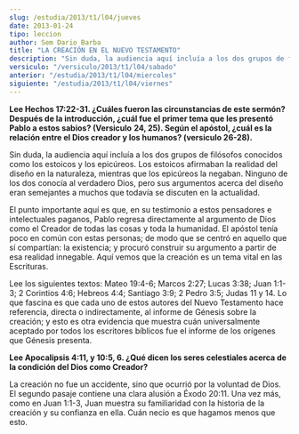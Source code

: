 ```yaml
---
slug: /estudia/2013/t1/l04/jueves
date: 2013-01-24
tipo: leccion
author: Sem Dario Barba
title: "LA CREACIÓN EN EL NUEVO TESTAMENTO"
description: "Sin duda, la audiencia aquí incluía a los dos grupos de filósofos conocidos  como los estoicos y los epicúreos. Los estoicos afirmaban la realidad del  diseño en la naturaleza, mientras que los epicúreos la negaban. Ninguno de los  dos conocía al verdadero Dios, pero sus argum..."
versiculo: "/versiculo/2013/t1/l04/sabado"
anterior: "/estudia/2013/t1/l04/miercoles"
siguiente: "/estudia/2013/t1/l04/viernes"
---
```


**Lee Hechos 17:22-31. ¿Cuáles fueron las circunstancias de este sermón? Después de la introducción, ¿cuál fue el primer tema que les presentó Pablo a estos sabios? (Versiculo** **24, 25). Según el apóstol, ¿cuál es la relación entre el Dios creador y los humanos? (versiculo 26-28).**

Sin duda, la audiencia aquí incluía a los dos grupos de filósofos conocidos como los estoicos y los epicúreos. Los estoicos afirmaban la realidad del diseño en la naturaleza, mientras que los epicúreos la negaban. Ninguno de los dos conocía al verdadero Dios, pero sus argumentos acerca del diseño eran semejantes a muchos que todavía se discuten en la actualidad.

El punto importante aquí es que, en su testimonio a estos pensadores e intelectuales paganos, Pablo regresa directamente al argumento de Dios como el Creador de todas las cosas y toda la humanidad. El apóstol tenía poco en común con estas personas; de modo que se centró en aquello que sí compartían: la existencia; y procuró construir su argumento a partir de esa realidad innegable. Aquí vemos que la creación es un tema vital en las Escrituras.

Lee los siguientes textos: Mateo 19:4-6; Marcos 2:27; Lucas 3:38; Juan 1:1-3; 2 Corintios 4:6; Hebreos 4:4; Santiago 3:9; 2 Pedro 3:5; Judas 11 y 14. Lo que fascina es que cada uno de estos autores del Nuevo Testamento hace referencia, directa o indirectamente, al informe de Génesis sobre la creación; y esto es otra evidencia que muestra cuán universalmente aceptado por todos los escritores bíblicos fue el informe de los orígenes que Génesis presenta.

**Lee Apocalipsis 4:11, y 10:5, 6. ¿Qué dicen los seres celestiales acerca de la condición del Dios como Creador?**

La creación no fue un accidente, sino que ocurrió por la voluntad de Dios. El segundo pasaje contiene una clara alusión a Éxodo 20:11. Una vez más, como en Juan 1:1-3, Juan muestra su familiaridad con la historia de la creación y su confianza en ella. Cuán necio es que hagamos menos que esto.
